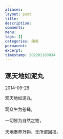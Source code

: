 ```yaml
---
aliases: 
layout: post
title: 
description: 
comments: 
menu: 
tags: []
categories: 随笔
permanent: 
excerpt: 
timestamp: 202202180834
---
```

## 观天地如泥丸

2014-09-28


观天地如泥丸，<br><br>观众生为苍蝇，<br><br>一切皆为自然之物，<br><br>天地奉养万物，无所谓回报。